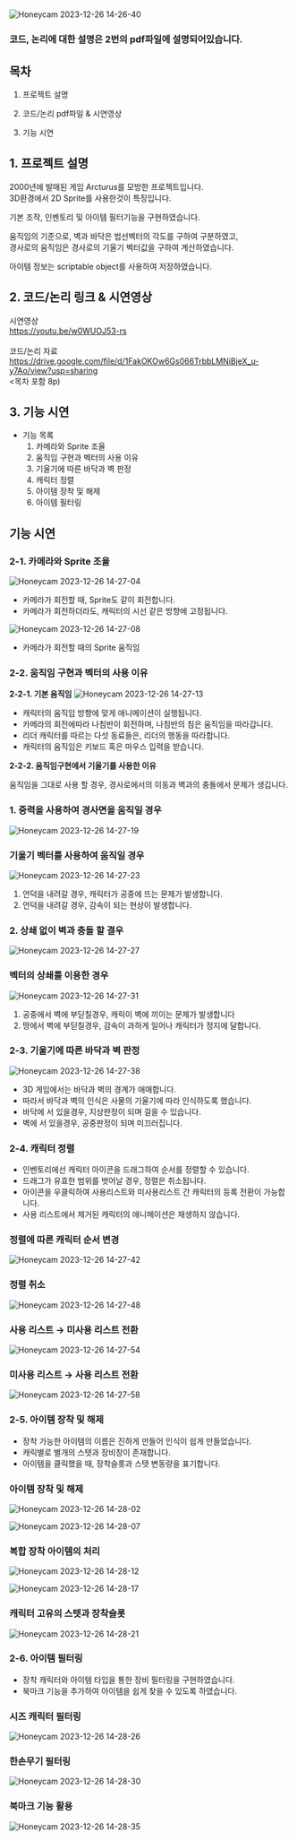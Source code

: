 # 
![Honeycam 2023-12-26 14-26-40](https://github.com/wlsrb0147/Arc/assets/50743287/fc8caabc-30c2-4ea5-a586-29eb1556cec6)



### 코드, 논리에 대한 설명은 2번의 pdf파일에 설명되어있습니다.

## 목차

1. 프로젝트 설명

2. 코드/논리 pdf파일 & 시연영상

3. 기능 시연




## 1. 프로젝트 설명

 2000년에 발매된 게임 Arcturus를 모방한 프로젝트입니다.<br/>
 3D환경에서 2D Sprite를 사용한것이 특징입니다.

 기본 조작, 인벤토리 및 아이템 필터기능을 구현하였습니다.

 움직임의 기준으로, 벽과 바닥은 법선벡터의 각도를 구하여 구분하였고,<br/>
 경사로의 움직임은 경사로의 기울기 벡터값을 구하여 계산하였습니다.
    
  아이템 정보는 scriptable object를 사용하여 저장하였습니다.
    
## 2. 코드/논리 링크 & 시연영상
시연영상 </br>
https://youtu.be/w0WUOJ53-rs </br></br>
코드/논리 자료 </br> https://drive.google.com/file/d/1FakOKOw6Gs066TrbbLMNiBjeX_u-y7Ao/view?usp=sharing
</br><목차 포함 8p)</br>

## 3. 기능 시연

- 기능 목록
    1. 카메라와 Sprite 조율
    2. 움직임 구현과 벡터의 사용 이유
    3. 기울기에 따른 바닥과 벽 판정
    4. 캐릭터 정렬
    5. 아이템 장착 및 해제
    6. 아이템 필터링
    

## 기능 시연

### 2-1. 카메라와 Sprite 조율
![Honeycam 2023-12-26 14-27-04](https://github.com/wlsrb0147/Arc/assets/50743287/e1d14d52-7ec3-4fb2-b275-5c2f41809743)


- 카메라가 회전할 때, Sprite도 같이 회전합니다.
- 카메라가 회전하더라도, 캐릭터의 시선 같은 방향에 고정됩니다.

![Honeycam 2023-12-26 14-27-08](https://github.com/wlsrb0147/Arc/assets/50743287/ae8fc73f-4aac-4568-803d-f870ce00b819)

- 카메라가 회전할 때의 Sprite 움직임

### 2-2. 움직임 구현과 벡터의 사용 이유

**2-2-1. 기본 움직임**
![Honeycam 2023-12-26 14-27-13](https://github.com/wlsrb0147/Arc/assets/50743287/9118bf21-8b96-4928-8dbe-abd8d545338f)



- 캐릭터의 움직임 방향에 맞게 애니메이션이 실행됩니다.
- 카메라의 회전에따라 나침반이 회전하며, 나침반의 침은 움직임을 따라갑니다.
- 리더 캐릭터를 따르는 다섯 동료들은, 리더의 행동을 따라합니다.
- 캐릭터의 움직임은 키보드 혹은 마우스 입력을 받습니다.

**2-2-2. 움직임구현에서 기울기를 사용한 이유**

움직임을 그대로 사용 할 경우, 경사로에서의 이동과 벽과의 충돌에서 문제가 생깁니다.

### 1. 중력을 사용하여 경사면을 움직일 경우
![Honeycam 2023-12-26 14-27-19](https://github.com/wlsrb0147/Arc/assets/50743287/ab06ac54-9fb3-4450-be67-92b878fbdcb3)



### 기울기 벡터를 사용하여 움직일 경우
![Honeycam 2023-12-26 14-27-23](https://github.com/wlsrb0147/Arc/assets/50743287/90a464f3-2052-404f-a4d3-8d84dff9c206)



1. 언덕을 내려갈 경우, 캐릭터가 공중에 뜨는 문제가 발생합니다.
2. 언덕을 내려갈 경우, 감속이 되는 현상이 발생합니다.

### 2. 상쇄 없이 벽과 충돌 할 결우
![Honeycam 2023-12-26 14-27-27](https://github.com/wlsrb0147/Arc/assets/50743287/0db0e8de-fd1f-433a-8ccd-7f2daefb4627)


### 벡터의 상쇄를 이용한 경우
![Honeycam 2023-12-26 14-27-31](https://github.com/wlsrb0147/Arc/assets/50743287/2f72bf88-9b83-4c20-967a-a6c050361239)


1. 공중에서 벽에 부딛칠경우, 캐릭이 벽에 끼이는 문제가 발생합니다
2. 땅에서 벽에 부딛칠경우, 감속이 과하게 일어나 캐릭터가 정지에 달합니다.

### 2-3. 기울기에 따른 바닥과 벽 판정
![Honeycam 2023-12-26 14-27-38](https://github.com/wlsrb0147/Arc/assets/50743287/aae00206-02a5-4d34-a4ea-26bcb31f0fd7)


- 3D 게임에서는 바닥과 벽의 경계가 애매합니다.
- 따라서 바닥과 벽의 인식은 사물의 기울기에 따라 인식하도록 했습니다.
- 바닥에 서 있을경우, 지상판정이 되며 걸을 수 있습니다.
- 벽에 서 있을경우, 공중판정이 되며 미끄러집니다.

### 2-4. 캐릭터 정렬

- 인벤토리에선 캐릭터 아이콘을 드래그하여 순서를 정렬할 수 있습니다.
- 드래그가 유효한 범위를 벗어날 경우, 정렬은 취소됩니다.
- 아이콘을 우클릭하여 사용리스트와 미사용리스트 간 캐릭터의 등록 전환이 가능합니다.
- 사용 리스트에서 제거된 캐릭터의 애니메이션은 재생하지 않습니다.

### 정렬에 따른 캐릭터 순서 변경
![Honeycam 2023-12-26 14-27-42](https://github.com/wlsrb0147/Arc/assets/50743287/a5f3a9f2-c2a9-4cf1-86c4-a6c46635a5a3)


### 정렬 취소
![Honeycam 2023-12-26 14-27-48](https://github.com/wlsrb0147/Arc/assets/50743287/3b9ec97c-def5-4d0a-981a-817075f0e8c3)


### 사용 리스트 → 미사용 리스트 전환
![Honeycam 2023-12-26 14-27-54](https://github.com/wlsrb0147/Arc/assets/50743287/3bb0cf9f-a2ae-49ac-8867-d20ec17d78fb)


### 미사용 리스트 → 사용 리스트 전환
![Honeycam 2023-12-26 14-27-58](https://github.com/wlsrb0147/Arc/assets/50743287/35c7c9b6-cdca-4422-a1a9-8312144b7a86)


### 2-5. 아이템 장착 및 해제

- 장착 가능한 아이템의 이름은 진하게 만들어 인식이 쉽게 만들었습니다.
- 캐릭별로 별개의 스텟과 장비창이 존재합니다.
- 아이템을 클릭했을 때, 장착슬롯과 스텟 변동량을 표기합니다.

### 아이템 장착 및 해제
![Honeycam 2023-12-26 14-28-02](https://github.com/wlsrb0147/Arc/assets/50743287/9b2ae983-f130-413b-a133-2a063c6a317d)

![Honeycam 2023-12-26 14-28-07](https://github.com/wlsrb0147/Arc/assets/50743287/937f9b22-cb3d-41a7-81ad-2ca287a1000d)


### 복합 장착 아이템의 처리
![Honeycam 2023-12-26 14-28-12](https://github.com/wlsrb0147/Arc/assets/50743287/c8a7a0d4-0854-4afa-ad5e-ff4e871f68f6)

![Honeycam 2023-12-26 14-28-17](https://github.com/wlsrb0147/Arc/assets/50743287/75c046a3-d3fc-40fe-aaa0-6b1c495b57b3)


### 캐릭터 고유의 스텟과 장착슬롯
![Honeycam 2023-12-26 14-28-21](https://github.com/wlsrb0147/Arc/assets/50743287/6cf677b7-270d-460e-b7ec-46bba6caf476)


### 2-6. 아이템 필터링

- 장착 캐릭터와 아이템 타입을 통한 장비 필터링을 구현하였습니다.
- 북마크 기능을 추가하여 아이템을 쉽게 찾을 수 있도록 하였습니다.

### 시즈 캐릭터 필터링
![Honeycam 2023-12-26 14-28-26](https://github.com/wlsrb0147/Arc/assets/50743287/3ba4c8d3-375d-4286-a75b-c213fac647f7)


### 한손무기 필터링
![Honeycam 2023-12-26 14-28-30](https://github.com/wlsrb0147/Arc/assets/50743287/927a1fce-a376-4ecc-8b6d-48f7d0d6a0d8)


### 북마크 기능 활용
![Honeycam 2023-12-26 14-28-35](https://github.com/wlsrb0147/Arc/assets/50743287/699bb4f1-f64a-4306-a7d0-0d78580ba973)

